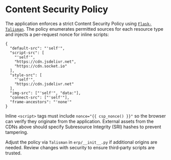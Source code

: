 # Content Security Policy

The application enforces a strict Content Security Policy using
[`Flask-Talisman`](https://github.com/GoogleCloudPlatform/flask-talisman).
The policy enumerates permitted sources for each resource type and
injects a per-request nonce for inline scripts:

```
{
  "default-src": "'self'",
  "script-src": [
    "'self'",
    "https://cdn.jsdelivr.net",
    "https://cdn.socket.io"
  ],
  "style-src": [
    "'self'",
    "https://cdn.jsdelivr.net"
  ],
  "img-src": ["'self'", "data:"],
  "connect-src": ["'self'"],
  "frame-ancestors": "'none'"
}
```

Inline `<script>` tags must include `nonce="{{ csp_nonce() }}"` so the
browser can verify they originate from the application. External
assets from the CDNs above should specify Subresource Integrity (SRI)
hashes to prevent tampering.

Adjust the policy via `Talisman` in `erp/__init__.py` if additional
origins are needed. Review changes with security to ensure third‑party
scripts are trusted.

